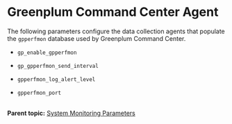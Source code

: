 # Greenplum Command Center Agent 

The following parameters configure the data collection agents that populate the `gpperfmon` database used by Greenplum Command Center.

- `gp_enable_gpperfmon`

- `gp_gpperfmon_send_interval`

- `gpperfmon_log_alert_level`

- `gpperfmon_port`<br/></br>


**Parent topic:** [System Monitoring Parameters](../topics/g-system-monitoring-parameters.html)

